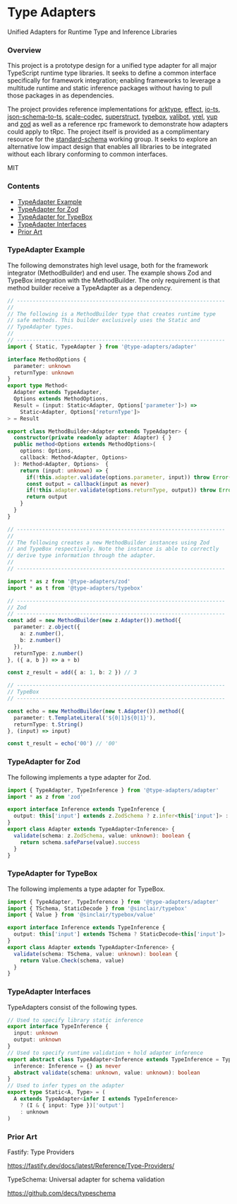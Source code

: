 # Type Adapters

Unified Adapters for Runtime Type and Inference Libraries

### Overview

This project is a prototype design for a unified type adapter for all major TypeScript runtime type libraries. It seeks to define a common interface specifically for framework integration; enabling frameworks to leverage a multitude runtime and static inference packages without having to pull those packages in as dependencies. 

The project provides reference implementations for [arktype](https://github.com/arktypeio/arktype), [effect](https://github.com/Effect-TS/effect), [io-ts](https://github.com/gcanti/io-ts), [json-schema-to-ts](https://github.com/ThomasAribart/json-schema-to-ts), [scale-codec](https://www.npmjs.com/package/scale-codec), [superstruct](https://github.com/ianstormtaylor/superstruct), [typebox](https://github.com/sinclairzx81/typebox), [valibot](https://github.com/fabian-hiller/valibot), [yrel](https://github.com/romelperez/yrel), [yup](https://github.com/jquense/yup) and [zod](https://github.com/colinhacks/zod) as well as a reference rpc framework to demonstrate how adapters could apply to tRpc. The project itself is provided as a complimentary resource for the [standard-schema](https://github.com/standard-schema/standard-schema) working group. It seeks to explore an alternative low impact design that enables all libraries to be integrated without each library conforming to common interfaces.

MIT

### Contents

- [TypeAdapter Example](#TypeAdapter-Example)
- [TypeAdapter for Zod](#TypeAdapter-for-Zod)
- [TypeAdapter for TypeBox](#TypeAdapter-for-TypeBox)
- [TypeAdapter Interfaces](#TypeAdapter-Interfaces)
- [Prior Art](#Prior-Art)

<a name="TypeAdapter-for-Example"></a>

### TypeAdapter Example

The following demonstrates high level usage, both for the framework integrator (MethodBuilder) and end user. The example shows Zod and TypeBox integration with the MethodBuilder. The only requirement is that method builder receive a TypeAdapter as a dependency.

```typescript
// ------------------------------------------------------------------
//
// The following is a MethodBuilder type that creates runtime type 
// safe methods. This builder exclusively uses the Static and 
// TypeAdapter types. 
// 
// ------------------------------------------------------------------
import { Static, TypeAdapter } from '@type-adapters/adapter'

interface MethodOptions {
  parameter: unknown
  returnType: unknown
}
export type Method<
  Adapter extends TypeAdapter, 
  Options extends MethodOptions, 
  Result = (input: Static<Adapter, Options['parameter']>) => 
    Static<Adapter, Options['returnType']>
> = Result

export class MethodBuilder<Adapter extends TypeAdapter> {
  constructor(private readonly adapter: Adapter) { }
  public method<Options extends MethodOptions>(
    options: Options, 
    callback: Method<Adapter, Options>
  ): Method<Adapter, Options>  { 
    return (input: unknown) => {
      if(!this.adapter.validate(options.parameter, input)) throw Error('invalid parameter')
      const output = callback(input as never)
      if(!this.adapter.validate(options.returnType, output)) throw Error('invalid returnType')
      return output
    }
  }
}

// ------------------------------------------------------------------
//
// The following creates a new MethodBuilder instances using Zod 
// and TypeBox respectively. Note the instance is able to correctly 
// derive type information through the adapter.
// 
// ------------------------------------------------------------------

import * as z from '@type-adapters/zod'
import * as t from '@type-adapters/typebox'

// ------------------------------------------------------------------
// Zod
// ------------------------------------------------------------------
const add = new MethodBuilder(new z.Adapter()).method({
  parameter: z.object({ 
    a: z.number(), 
    b: z.number() 
  }),
  returnType: z.number()
}, ({ a, b }) => a + b)

const z_result = add({ a: 1, b: 2 }) // 3

// ------------------------------------------------------------------
// TypeBox
// ------------------------------------------------------------------

const echo = new MethodBuilder(new t.Adapter()).method({
  parameter: t.TemplateLiteral('${0|1}${0|1}'),
  returnType: t.String()
}, (input) => input)

const t_result = echo('00') // '00'
```

<a name="TypeAdapter-for-Zod"></a>

### TypeAdapter for Zod

The following implements a type adapter for Zod.

```typescript
import { TypeAdapter, TypeInference } from '@type-adapters/adapter'
import * as z from 'zod'

export interface Inference extends TypeInference {
  output: this['input'] extends z.ZodSchema ? z.infer<this['input']> : unknown
}
export class Adapter extends TypeAdapter<Inference> {
  validate(schema: z.ZodSchema, value: unknown): boolean {
    return schema.safeParse(value).success
  }
}
```

<a name="TypeAdapter-for-TypeBox"></a>

### TypeAdapter for TypeBox

The following implements a type adapter for TypeBox.

```typescript
import { TypeAdapter, TypeInference } from '@type-adapters/adapter'
import { TSchema, StaticDecode } from '@sinclair/typebox'
import { Value } from '@sinclair/typebox/value'

export interface Inference extends TypeInference {
  output: this['input'] extends TSchema ? StaticDecode<this['input']> : unknown
}
export class Adapter extends TypeAdapter<Inference> {
  validate(schema: TSchema, value: unknown): boolean {
    return Value.Check(schema, value)
  }
}
```

<a name="TypeAdapter-Interfaces"></a>

### TypeAdapter Interfaces

TypeAdapters consist of the following types. 

```typescript
// Used to specify library static inference
export interface TypeInference {
  input: unknown
  output: unknown
}
// Used to specify runtime validation + hold adapter inference
export abstract class TypeAdapter<Inference extends TypeInference = TypeInference> {
  inference: Inference = {} as never
  abstract validate(schema: unknown, value: unknown): boolean
}
// Used to infer types on the adapter
export type Static<A, Type> = (
  A extends TypeAdapter<infer I extends TypeInference> 
    ? (I & { input: Type })['output']
    : unknown
)
```

<a name="Prior-Art"></a>

### Prior Art

Fastify: Type Providers

https://fastify.dev/docs/latest/Reference/Type-Providers/

TypeSchema: Universal adapter for schema validation

https://github.com/decs/typeschema